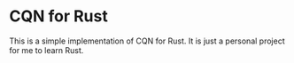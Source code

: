# CQN for Rust

This is a simple implementation of CQN for Rust. It is just a personal project for me to learn Rust.
